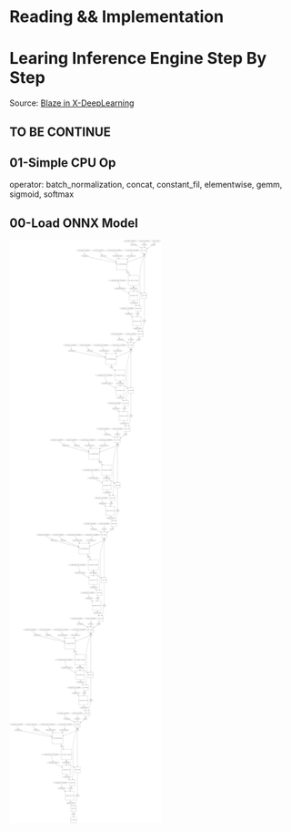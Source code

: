 # Reading && Implementation

# Learing Inference Engine Step By Step
Source: [Blaze in X-DeepLearning](https://github.com/alibaba/x-deeplearning/tree/master/blaze)


## TO BE CONTINUE
## 01-Simple CPU Op
operator: batch_normalization, concat, constant_fil, elementwise, gemm, sigmoid, softmax
## 00-Load ONNX Model
![demo](./src/00-load_onnx_model/output.jpg)












